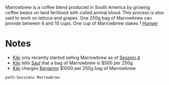Marrowbrew is a coffee blend produced in South America by growing coffee beans on land fertilised with culled animal blood. This process is also said to work on lettuce and grapes. One 250g bag of Marrowbrew can provide between 6 and 10 cups. One cup of Marrowbrew slakes 1 [Hunger](../../Hunger.md#)

# Notes
- [Kiki](../Characters/NPCs/Kiki.md#) only recently started selling Marrowbrew as of [Session 4](../Sessions/Session%204.md#)
- [Kiki](../Characters/NPCs/Kiki.md#) tells [Saul](../Characters/PCs/Saul.md#) that a bag of Marrowbrew is $500 per 250g
- [Kiki](../Characters/NPCs/Kiki.md#) charges [Benjamin](../Characters/NPCs/Benjamin.md#) $1000 per 250g bag of Marrowbrew

```query
path:Sessions Marrowbrew
```
